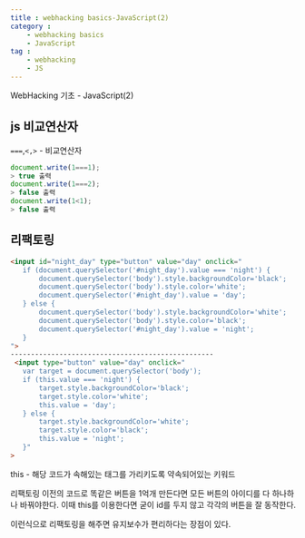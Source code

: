 ```yaml
---
title : webhacking basics-JavaScript(2)
category :
    - webhacking basics
    - JavaScript
tag :
    - webhacking
    - JS
---
```

WebHacking 기초 - JavaScript(2)


## js 비교연산자
 `===`,`<,>` - 비교연산자

 ```javascript
 document.write(1===1);
 > true 출력
 document.write(1===2);
 > false 출력
 document.write(1<1);
 > false 출력
 ```

## 리팩토링
 ```html
 <input id="night_day" type="button" value="day" onclick="
    if (document.querySelector('#night_day').value === 'night') {
        document.querySelector('body').style.backgroundColor='black';
        document.querySelector('body').style.color='white';
        document.querySelector('#night_day').value = 'day';
    } else {
        document.querySelector('body').style.backgroundColor='white';
        document.querySelector('body').style.color='black';
        document.querySelector('#night_day').value = 'night';
    }
 ">
 --------------------------------------------------
  <input type="button" value="day" onclick="
    var target = document.querySelector('body');
    if (this.value === 'night') {
        target.style.backgroundColor='black';
        target.style.color='white';
        this.value = 'day';
    } else {
        target.style.backgroundColor='white';
        target.style.color='black';
        this.value = 'night';
    }"
 >
 ```
 this - 해당 코드가 속해있는 태그를 가리키도록 약속되어있는 키워드  


 리팩토링 이전의 코드로 똑같은 버튼을 1억개 만든다면 모든 버튼의 아이디를 다 하나하나 바꿔야한다. 이때 this를 이용한다면 굳이 id를 두지 않고 각각의 버튼을 잘 동작한다.


 이런식으로 리팩토링을 해주면 유지보수가 편리하다는 장점이 있다.